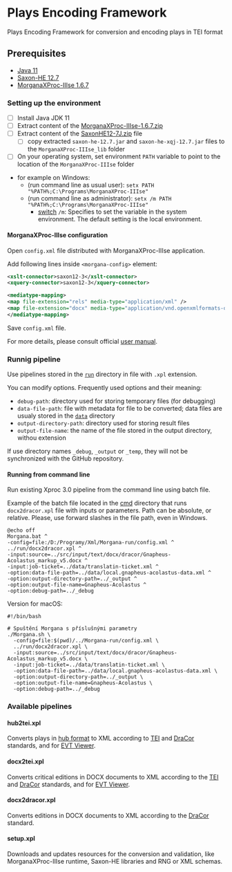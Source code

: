 # Plays Encoding Framework

Plays Encoding Framework for conversion and encoding plays in TEI format

## Prerequisites

- [Java 11](https://www.azul.com/downloads/?version=java-11-lts&package=jdk#zulu "Download Azul Zulu OpenJDK")
- [Saxon-HE 12.7](https://github.com/Saxonica/Saxon-HE/releases/tag/SaxonHE12-7 "Download SaxonHE12-7J")
- [MorganaXProc-IIIse 1.6.7](https://sourceforge.net/projects/morganaxproc-iiise/files/MorganaXProc-IIIse-1.6.7/ "Donwload MorganaXProc-IIIse 1.6.7")

### Setting up the environment

- [ ] Install Java JDK 11
- [ ] Extract content of the [MorganaXProc-IIIse-1.6.7.zip](https://sourceforge.net/projects/morganaxproc-iiise/files/MorganaXProc-IIIse-1.6.7/MorganaXProc-IIIse-1.6.7.zip/download "Donwload MorganaXProc-IIIse 1.6.7.zip file")
- [ ] Extract content of the [SaxonHE12-7J.zip](https://github.com/Saxonica/Saxon-HE/releases/download/SaxonHE12-7/SaxonHE12-7J.zip "Download SaxonHE12-7J") file
  - [ ] copy extracted `saxon-he-12.7.jar` and `saxon-he-xqj-12.7.jar` files to the `MorganaXProc-IIIse_lib` folder
- [ ] On your operating system, set environment `PATH` variable to point to the location of the `MorganaXProc-IIIse` folder
- for example on Windows:
  - (run command line as usual user): `setx PATH "%PATH%;C:\Programs\MorganaXProc-IIIse"`
  - (run command line as administrator): `setx /m PATH "%PATH%;C:\Programs\MorganaXProc-IIIse"`
    - [switch](https://learn.microsoft.com/en-us/windows-server/administration/windows-commands/setx) `/m`: Specifies to set the variable in the system environment. The default setting is the local environment.

#### MorganaXProc-IIIse configuration

Open `config.xml` file distributed with MorganaXProc-IIIse application.

Add following lines inside `<morgana-config>` element:

```xml
<xslt-connector>saxon12-3</xslt-connector>
<xquery-connector>saxon12-3</xquery-connector>

<mediatype-mapping>
<map file-extension="rels" media-type="application/xml" />
<map file-extension="docx" media-type="application/vnd.openxmlformats-officedocument.wordprocessingml.document" />
</mediatype-mapping>
```

Save `config.xml` file.

For more details, please consult official [user manual](https://xml-project.com/manual/index.html).

### Runnig pipeline

Use pipelines stored in the [`run`](./run) directory in file with `.xpl` extension.

You can modify options. Frequently used options and their meaning:

- `debug-path`: directory used for storing temporary files (for debugging)
- `data-file-path`: file with metadata for file to be converted; data files are usualy stored in the [`data`](./data) directory
- `output-directory-path`: directory used for storing result files
- `output-file-name`: the name of the file stored in the output directory, withou extension

If use directory names `_debug`, `_output` or `_temp`, they will not be synchronized with the GitHub repository.

#### Running from command line

Run existing Xproc 3.0 pipeline from the command line using batch file.

Example of the batch file located in the [cmd](../cmd) directory that runs `docx2dracor.xpl` file with inputs or parameters. Path can be absolute, or relative. Please, use forward slashes in the file path, even in Windows.

```script
@echo off
Morgana.bat ^
-config=file:/D:/Programy/Xml/Morgana-run/config.xml ^
../run/docx2dracor.xpl ^
-input:source=../src/input/text/docx/dracor/Gnapheus-Acolastus_markup_v5.docx ^
-input:job-ticket=../data/translatin-ticket.xml ^
-option:data-file-path=../data/local.gnapheus-acolastus-data.xml ^
-option:output-directory-path=../_output ^
-option:output-file-name=Gnapheus-Acolastus ^
-option:debug-path=../_debug
```

Version for macOS:

```script
#!/bin/bash

# Spuštění Morgana s příslušnými parametry
./Morgana.sh \
  -config=file:$(pwd)/../Morgana-run/config.xml \
  ../run/docx2dracor.xpl \
  -input:source=../src/input/text/docx/dracor/Gnapheus-Acolastus_markup_v5.docx \
  -input:job-ticket=../data/translatin-ticket.xml \
  -option:data-file-path=../data/local.gnapheus-acolastus-data.xml \
  -option:output-directory-path=../_output \
  -option:output-file-name=Gnapheus-Acolastus \
  -option:debug-path=../_debug
```

### Available pipelines

#### hub2tei.xpl

Converts plays in [hub format](https://transpect.github.io) to XML according to [TEI](https://tei-c.org/release/doc/tei-p5-doc/en/html/index.html) and [DraCor](https://dracor.org/doc/odd) standards, and for [EVT Viewer](http://evt.labcd.unipi.it).

#### docx2tei.xpl

Converts critical editions in DOCX documents to XML according to the [TEI](https://tei-c.org/release/doc/tei-p5-doc/en/html/index.html) and [DraCor](https://dracor.org/doc/odd) standards, and for [EVT Viewer](http://evt.labcd.unipi.it).

#### docx2dracor.xpl

Converts editions in DOCX documents to XML according to the [DraCor](https://dracor.org/doc/odd) standard.

#### setup.xpl

Downloads and updates resources for the conversion and validation, like MorganaXProc-IIIse runtime, Saxon-HE libraries and RNG or XML schemas.
